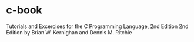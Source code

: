 # c-book
Tutorials and Excercises for the C Programming Language, 2nd Edition 2nd Edition by Brian W. Kernighan and Dennis M. Ritchie
